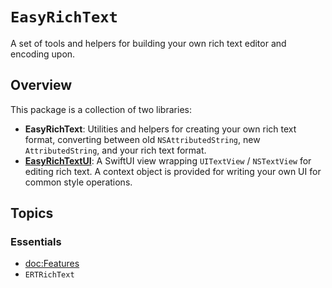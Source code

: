 # ``EasyRichText``

A set of tools and helpers for building your own rich text editor and encoding upon.

## Overview

This package is a collection of two libraries:

- **EasyRichText**: Utilities and helpers for creating your own rich text format, converting between old `NSAttributedString`, new `AttributedString`, and your rich text format.
- [**EasyRichTextUI**](/ui): A SwiftUI view wrapping `UITextView` / `NSTextView` for editing rich text. A context object is provided for writing your own UI for common style operations.

## Topics

### Essentials

- <doc:Features>
- ``ERTRichText``
